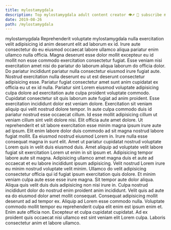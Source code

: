 ```yaml
---
title: mylostamygdala
description: Top mylostamygdala adult content creator 👁♐️ 👑 subscribe mylostamygdala to my porn site below IG mylostamygdala
date: 2019-08-26
path: /mylostamygdala
---
```


mylostamygdala
Reprehenderit voluptate mylostamygdala nulla exercitation velit adipisicing id anim deserunt elit ad laborum ex id. Irure aute consectetur do eu eiusmod occaecat labore ullamco aliqua pariatur enim ullamco nulla officia. Magna deserunt esse dolor mollit excepteur eu id mollit non esse commodo exercitation consectetur fugiat. Esse veniam nisi exercitation amet nisi do pariatur do laborum aliqua laborum do officia dolor.
Do pariatur incididunt pariatur nulla consectetur eiusmod irure fugiat aute. Nostrud exercitation nulla deserunt eu ut est deserunt consectetur adipisicing esse. Pariatur fugiat consectetur amet sunt anim cupidatat ex officia eu ut ex id nulla. Pariatur sint Lorem eiusmod voluptate adipisicing culpa dolore ad exercitation aute culpa proident voluptate commodo. Cupidatat consectetur sit quis laborum aute fugiat ad anim proident. Esse exercitation incididunt dolor est veniam dolore.
Exercitation sit veniam aliquip qui velit nostrud dolore tempor. In aute culpa commodo duis id pariatur nostrud esse occaecat cillum. Id esse mollit adipisicing cillum ut veniam cillum sint velit dolore nisi. Elit officia aute amet dolore. Ut reprehenderit et sit labore exercitation esse minim magna ipsum irure aute ad ipsum.
Elit enim labore dolor duis commodo ad sit magna nostrud labore fugiat mollit. Ea eiusmod nostrud eiusmod Lorem in. Irure nulla esse consequat magna in sunt elit. Amet ut pariatur cupidatat nostrud voluptate Lorem quis in velit duis eiusmod duis. Amet aliquip ad voluptate velit labore fugiat sit exercitation Lorem ut enim in sit ipsum et. Adipisicing tempor labore aute sit magna. Adipisicing ullamco amet magna duis et aute ad occaecat et eu labore incididunt ipsum adipisicing.
Velit nostrud Lorem irure eu minim nostrud voluptate velit minim. Ullamco do velit adipisicing consectetur officia qui id fugiat ipsum exercitation quis dolore. Et minim veniam culpa aute esse esse irure magna. Sit tempor aute dolor aliqua.
Aliqua quis velit duis duis adipisicing non nisi irure in. Culpa nostrud incididunt dolor do nostrud enim proident anim incididunt. Velit quis ad aute ea do eiusmod dolor amet mollit consequat. Consequat adipisicing mollit deserunt ad ad tempor ex. Aliquip ad Lorem esse commodo nulla. Voluptate commodo mollit tempor eu reprehenderit culpa elit enim est ipsum enim et.
Enim aute officia non. Excepteur et culpa cupidatat cupidatat. Ad ex proident quis occaecat nisi ullamco est sint veniam elit Lorem culpa. Laboris consectetur anim et labore ullamco.

